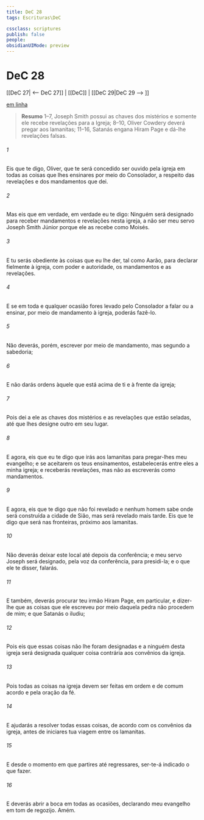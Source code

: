 ```yaml
---
title: DeC 28
tags: Escrituras\DeC

cssclass: scriptures
publish: false
people:
obsidianUIMode: preview
---
```


# DeC 28
[[DeC 27| <-- DeC 27]] | [[DeC]] | [[DeC 29|DeC 29 --> ]]

[em linha](https://churchofjesuschrist.org/study/scriptures/dc-testament/dc/28?lang=por)

> __Resumo__
1–7, Joseph Smith possui as chaves dos mistérios e somente ele recebe revelações para a Igreja; 8–10, Oliver Cowdery deverá pregar aos lamanitas; 11–16, Satanás engana Hiram Page e dá-lhe revelações falsas.

###### 1 
Eis que te digo, Oliver, que te será concedido ser ouvido pela igreja em todas as coisas que lhes ensinares por meio do Consolador, a respeito das revelações e dos mandamentos que dei.

###### 2 
Mas eis que em verdade, em verdade eu te digo: Ninguém será designado para receber mandamentos e revelações nesta igreja, a não ser meu servo Joseph Smith Júnior porque ele as recebe como Moisés.

###### 3 
E tu serás obediente às coisas que eu lhe der, tal como Aarão, para declarar fielmente à igreja, com poder e autoridade, os mandamentos e as revelações.

###### 4 
E se em toda e qualquer ocasião fores levado pelo Consolador a falar ou a ensinar, por meio de mandamento à igreja, poderás fazê-lo.

###### 5 
Não deverás, porém, escrever por meio de mandamento, mas segundo a sabedoria;

###### 6 
E não darás ordens àquele que está acima de ti e à frente da igreja;

###### 7 
Pois dei a ele as chaves dos mistérios e as revelações que estão seladas, até que lhes designe outro em seu lugar.

###### 8 
E agora, eis que eu te digo que irás aos lamanitas para pregar-lhes meu evangelho; e se aceitarem os teus ensinamentos, estabelecerás entre eles a minha igreja; e receberás revelações, mas não as escreverás como mandamentos.

###### 9 
E agora, eis que te digo que não foi revelado e nenhum homem sabe onde será construída a cidade de Sião, mas será revelado mais tarde. Eis que te digo que será nas fronteiras, próximo aos lamanitas.

###### 10 
Não deverás deixar este local até depois da conferência; e meu servo Joseph será designado, pela voz da conferência, para presidi-la; e o que ele te disser, falarás.

###### 11 
E também, deverás procurar teu irmão Hiram Page, em particular, e dizer-lhe que as coisas que ele escreveu por meio daquela pedra não procedem de mim; e que Satanás o iludiu;

###### 12 
Pois eis que essas coisas não lhe foram designadas e a ninguém desta igreja será designada qualquer coisa contrária aos convênios da igreja.

###### 13 
Pois todas as coisas na igreja devem ser feitas em ordem e de comum acordo e pela oração da fé.

###### 14 
E ajudarás a resolver todas essas coisas, de acordo com os convênios da igreja, antes de iniciares tua viagem entre os lamanitas.

###### 15 
E desde o momento em que partires até regressares, ser-te-á indicado o que fazer.

###### 16 
E deverás abrir a boca em todas as ocasiões, declarando meu evangelho em tom de regozijo. Amém.

